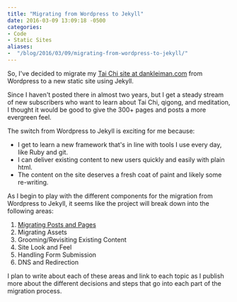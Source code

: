 ```yaml
---
title: "Migrating from Wordpress to Jekyll"
date: 2016-03-09 13:09:18 -0500
categories: 
- Code
- Static Sites
aliases: 
-  "/blog/2016/03/09/migrating-from-wordpress-to-jekyll/"
---
```


So, I've decided to migrate my [Tai Chi site at dankleiman.com](http://dankleiman.com) from Wordpress to a new static site using Jekyll.

Since I haven't posted there in almost two years, but I get a steady stream of new subscribers who want to learn about Tai Chi, qigong, and meditation, I thought it would be good to give the 300+ pages and posts a more evergreen feel.

<!--more-->

The switch from Wordpress to Jekyll is exciting for me because:

- I get to learn a new framework that's in line with tools I use every day, like Ruby and git.
- I can deliver existing content to new users quickly and easily with plain html.
- The content on the site deserves a fresh coat of paint and likely some re-writing.

As I begin to play with the different components for the migration from Wordpress to Jekyll, it seems like the project will break down into the following areas:

1. [Migrating Posts and Pages](/blog/2016/03/11/migrating-posts-and-pages-from-wordpress-to-jekyll/)
2. Migrating Assets
3. Grooming/Revisiting Existing Content
4. Site Look and Feel
5. Handling Form Submission
6. DNS and Redirection

I plan to write about each of these areas and link to each topic as I publish more about the different decisions and steps that go into each part of the migration process.
